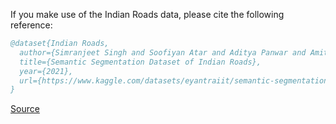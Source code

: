 If you make use of the Indian Roads data, please cite the following reference:

``` bibtex 
@dataset{Indian Roads,
  author={Simranjeet Singh and Soofiyan Atar and Aditya Panwar and Amit Kumar and Srijan Agrawal and Sravya G and Ravikumar Chaurasia and Shreyas Sule and Kavi Arya},
  title={Semantic Segmentation Dataset of Indian Roads},
  year={2021},
  url={https://www.kaggle.com/datasets/eyantraiit/semantic-segmentation-datasets-of-indian-roads}
}
```

[Source](https://www.kaggle.com/datasets/eyantraiit/semantic-segmentation-datasets-of-indian-roads)